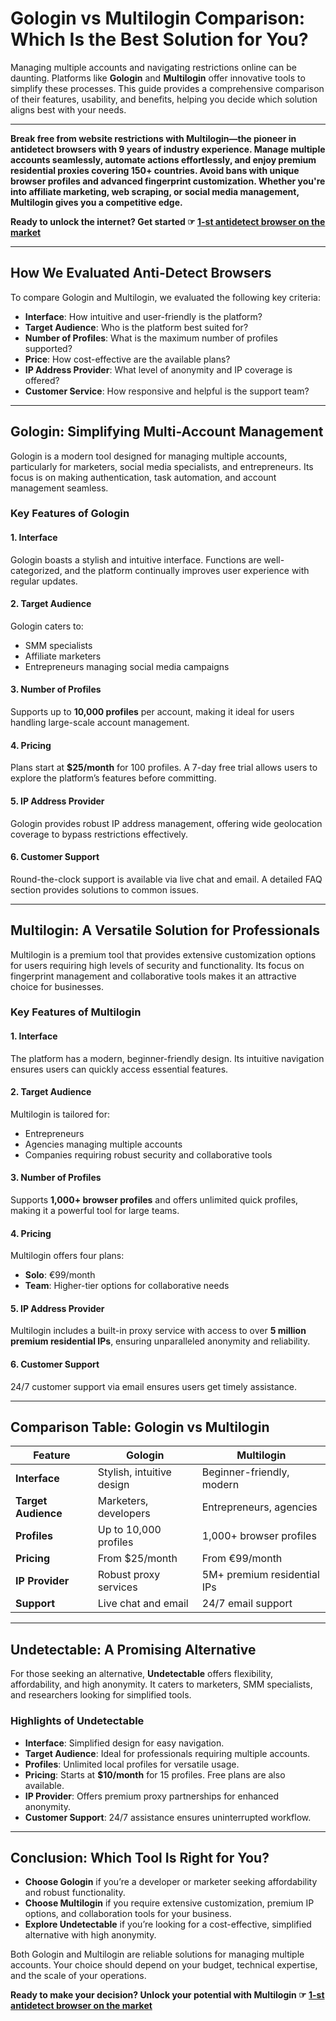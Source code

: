 # Gologin vs Multilogin Comparison: Which Is the Best Solution for You?

Managing multiple accounts and navigating restrictions online can be daunting. Platforms like **Gologin** and **Multilogin** offer innovative tools to simplify these processes. This guide provides a comprehensive comparison of their features, usability, and benefits, helping you decide which solution aligns best with your needs.

---

**Break free from website restrictions with Multilogin—the pioneer in antidetect browsers with 9 years of industry experience. Manage multiple accounts seamlessly, automate actions effortlessly, and enjoy premium residential proxies covering 150+ countries. Avoid bans with unique browser profiles and advanced fingerprint customization. Whether you're into affiliate marketing, web scraping, or social media management, Multilogin gives you a competitive edge.**

**Ready to unlock the internet? Get started ☞ [1-st antidetect browser on the market](https://bit.ly/multIlogin)**

---

## How We Evaluated Anti-Detect Browsers

To compare Gologin and Multilogin, we evaluated the following key criteria:

- **Interface**: How intuitive and user-friendly is the platform?
- **Target Audience**: Who is the platform best suited for?
- **Number of Profiles**: What is the maximum number of profiles supported?
- **Price**: How cost-effective are the available plans?
- **IP Address Provider**: What level of anonymity and IP coverage is offered?
- **Customer Service**: How responsive and helpful is the support team?

---

## Gologin: Simplifying Multi-Account Management

Gologin is a modern tool designed for managing multiple accounts, particularly for marketers, social media specialists, and entrepreneurs. Its focus is on making authentication, task automation, and account management seamless.

### Key Features of Gologin

#### 1. Interface
Gologin boasts a stylish and intuitive interface. Functions are well-categorized, and the platform continually improves user experience with regular updates.

#### 2. Target Audience
Gologin caters to:
- SMM specialists
- Affiliate marketers
- Entrepreneurs managing social media campaigns

#### 3. Number of Profiles
Supports up to **10,000 profiles** per account, making it ideal for users handling large-scale account management.

#### 4. Pricing
Plans start at **$25/month** for 100 profiles. A 7-day free trial allows users to explore the platform’s features before committing.

#### 5. IP Address Provider
Gologin provides robust IP address management, offering wide geolocation coverage to bypass restrictions effectively.

#### 6. Customer Support
Round-the-clock support is available via live chat and email. A detailed FAQ section provides solutions to common issues.

---

## Multilogin: A Versatile Solution for Professionals

Multilogin is a premium tool that provides extensive customization options for users requiring high levels of security and functionality. Its focus on fingerprint management and collaborative tools makes it an attractive choice for businesses.

### Key Features of Multilogin

#### 1. Interface
The platform has a modern, beginner-friendly design. Its intuitive navigation ensures users can quickly access essential features.

#### 2. Target Audience
Multilogin is tailored for:
- Entrepreneurs
- Agencies managing multiple accounts
- Companies requiring robust security and collaborative tools

#### 3. Number of Profiles
Supports **1,000+ browser profiles** and offers unlimited quick profiles, making it a powerful tool for large teams.

#### 4. Pricing
Multilogin offers four plans:
- **Solo**: €99/month
- **Team**: Higher-tier options for collaborative needs

#### 5. IP Address Provider
Multilogin includes a built-in proxy service with access to over **5 million premium residential IPs**, ensuring unparalleled anonymity and reliability.

#### 6. Customer Support
24/7 customer support via email ensures users get timely assistance.

---

## Comparison Table: Gologin vs Multilogin

| Feature               | Gologin                       | Multilogin                   |
|-----------------------|-------------------------------|------------------------------|
| **Interface**         | Stylish, intuitive design     | Beginner-friendly, modern    |
| **Target Audience**   | Marketers, developers         | Entrepreneurs, agencies      |
| **Profiles**          | Up to 10,000 profiles         | 1,000+ browser profiles      |
| **Pricing**           | From $25/month               | From €99/month               |
| **IP Provider**       | Robust proxy services         | 5M+ premium residential IPs  |
| **Support**           | Live chat and email           | 24/7 email support           |

---

## Undetectable: A Promising Alternative

For those seeking an alternative, **Undetectable** offers flexibility, affordability, and high anonymity. It caters to marketers, SMM specialists, and researchers looking for simplified tools.

### Highlights of Undetectable

- **Interface**: Simplified design for easy navigation.
- **Target Audience**: Ideal for professionals requiring multiple accounts.
- **Profiles**: Unlimited local profiles for versatile usage.
- **Pricing**: Starts at **$10/month** for 15 profiles. Free plans are also available.
- **IP Provider**: Offers premium proxy partnerships for enhanced anonymity.
- **Customer Support**: 24/7 assistance ensures uninterrupted workflow.

---

## Conclusion: Which Tool Is Right for You?

- **Choose Gologin** if you’re a developer or marketer seeking affordability and robust functionality.
- **Choose Multilogin** if you require extensive customization, premium IP options, and collaboration tools for your business.
- **Explore Undetectable** if you’re looking for a cost-effective, simplified alternative with high anonymity.

Both Gologin and Multilogin are reliable solutions for managing multiple accounts. Your choice should depend on your budget, technical expertise, and the scale of your operations.

**Ready to make your decision? Unlock your potential with Multilogin ☞ [1-st antidetect browser on the market](https://bit.ly/multIlogin)**  
